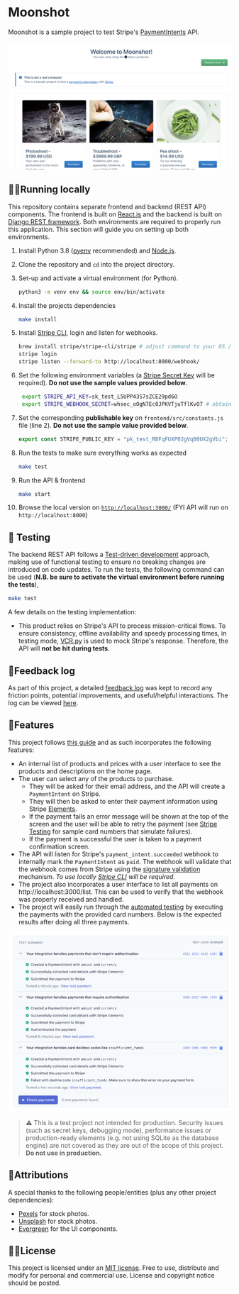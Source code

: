 # Moonshot

Moonshot is a sample project to test Stripe's [PaymentIntents](https://stripe.com/docs/api/payment_intents) API.

<img src="feedback-log/images/moonshot-home.jpg?raw=true" width="600" />

## 👨‍💻Running locally

This repository contains separate frontend and backend (REST API) components. The frontend is built on [React.js](https://github.com/facebook/react/) and the backend is built on [Django REST framework](https://github.com/encode/django-rest-framework). Both environments are required to properly run this application. This section will guide you on setting up both environments.

1. Install Python 3.8 ([pyenv](https://github.com/pyenv/pyenv) recommended) and [Node.js](https://nodejs.org/en/download/).
1. Clone the repository and `cd` into the project directory.
1. Set-up and activate a virtual environment (for Python).
   ```bash
   python3 -m venv env && source env/bin/activate
   ```
1. Install the projects dependencies
   ```bash
   make install
   ```
1. Install [Stripe CLI](https://stripe.com/docs/payments/handling-payment-events#install-cli), login and listen for webhooks.
   ```bash
   brew install stripe/stripe-cli/stripe # adjust command to your OS / preferences
   stripe login
   stripe listen --forward-to http://localhost:8000/webhook/
   ```
1. Set the following environment variables (a [Stripe Secret Key](https://stripe.com/docs/keys) will be required). **Do not use the sample values provided below**.

   ```bash
    export STRIPE_API_KEY=sk_test_L5UPP43S7sZCE29pd6O
    export STRIPE_WEBHOOK_SECRET=whsec_oOgN7Ec0JPKVTjuTflKvO7 # obtained from Stripe CLI (previous step; last command)
   ```

1. Set the corresponding **publishable key** on `frontend/src/constants.js` file (line 2). **Do not use the sample value provided below**.
   ```js
   export const STRIPE_PUBLIC_KEY = "pk_test_RBFqFUXP02gVq00UX2gVbi";
   ```
1. Run the tests to make sure everything works as expected
   ```bash
   make test
   ```
1. Run the API & frontend
   ```bash
   make start
   ```
1. Browse the local version on [`http://localhost:3000/`](http://localhost:3000/) (FYI API will run on `http://localhost:8000`)

## 🧪 Testing

The backend REST API follows a [Test-driven development](https://en.wikipedia.org/wiki/Test-driven_development) approach, making use of functional testing to ensure no breaking changes are introduced on code updates. To run the tests, the following command can be used (**N.B. be sure to activate the virtual environment before running the tests**),

```bash
make test
```

A few details on the testing implementation:

- This product relies on Stripe's API to process mission-critical flows. To ensure consistency, offline availability and speedy processing times, in testing mode, [VCR.py](https://github.com/kevin1024/vcrpy) is used to mock Stripe's response. Therefore, the API will **not be hit during tests**.

## 📑Feedback log

As part of this project, a detailed [feedback log](/feedback-log/README.md) was kept to record any friction points, potential improvements, and useful/helpful interactions. The log can be viewed [here](/feedback-log/README.md).

## 🚀Features

This project follows [this guide](https://stripe.com/docs/payments/accept-a-payment) and as such incorporates the following features:
- An internal list of products and prices with a user interface to see the products and descriptions on the home page.
- The user can select any of the products to purchase.
   - They will be asked for their email address, and the API will create a `PaymentIntent` on Stripe.
   - They will then be asked to enter their payment information using Stripe [Elements](https://stripe.com/payments/elements).
   - If the payment fails an error message will be shown at the top of the screen and the user will be able to retry the payment (see [Stripe Testing](https://stripe.com/docs/testing) for sample card numbers that simulate failures).
   - If the payment is successful the user is taken to a payment confirmation screen.
- The API will listen for Stripe's `payment_intent.succeeded` webhook to internally mark the `PaymentIntent` as `paid`. The webhook will validate that the webhook comes from Stripe using the [signature validation](https://stripe.com/docs/webhooks/signatures) mechanism. _To use locally [Stripe CLI](https://stripe.com/docs/stripe-cli) will be required._
- The project also incorporates a user interface to list all payments on http://localhost:3000/list. This can be used to verify that the webhook was properly received and handled.
- The project will easily run through the [automated testing](https://stripe.com/docs/payments/accept-a-payment#web-test-integration) by executing the payments with the provided card numbers. Below is the expected results after doing all three payments.

<img src="feedback-log/images/moonshot-tests.jpg?raw=true" width="600" />

> :warning: This is a test project not intended for production. Security issues (such as secret keys, debugging mode), performance issues or production-ready elements (e.g. not using SQLite as the database engine) are not covered as they are out of the scope of this project. **Do not use in production.**

## 💛Attributions
A special thanks to the following people/entities (plus any other project dependencies):
- [Pexels](https://www.pexels.com/) for stock photos.
- [Unsplash](https://unsplash.com/) for stock photos.
- [Evergreen](https://evergreen.segment.com) for the UI components.

## 👩‍⚖️License
This project is licensed under an [MIT license](/LICENSE). Free to use, distribute and modify for personal and commercial use. License and copyright notice should be posted.
